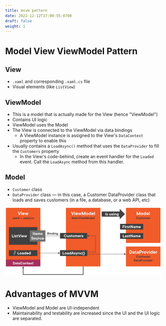 ```yaml
---
title: mvvm pattern
date: 2022-12-12T17:00:55-0700
draft: false
weight: 1
---
```


# Model View ViewModel Pattern
## View
- `.xaml` and corresponding `.xaml.cs` file
- Visual elements (like `ListView`)

## ViewModel
- This is a model that is actually made for the View (hence "ViewModel")
- Contains UI logic
- ViewModel uses the Model
- The View is connected to the ViewModel via data bindings
  - A ViewModel instance is assigned to the View's `DataContext` property to enable this
- Usually contains a `LoadAsync()` method that uses the `DataProvider` to fill the `Customers` property
  - In the View's code-behind, create an event handler for the `Loaded` event. Call the `LoadAsync` method from this handler.

## Model
- `Customer` class
- `DataProvider` class — in this case, a Customer DataProvider class that loads and saves customers (in a file, a database, or a web API, etc)  

![](./XAML_MVVM-Pattern-image1.png)

# Advantages of MVVM
- ViewModel and Model are UI-independent
- Maintainability and testability are increased since the UI and the UI logic are separated.
